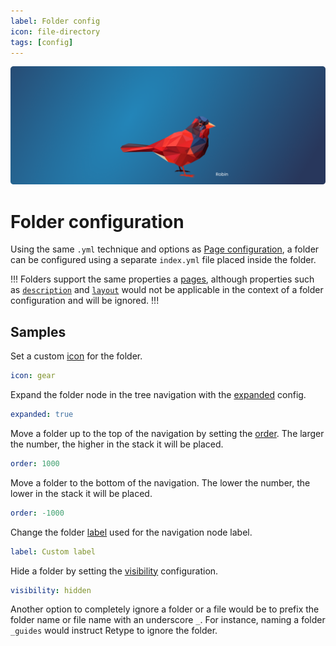 ```yaml
---
label: Folder config
icon: file-directory
tags: [config]
---
```

![](/static/headers/header-10.png)

# Folder configuration

Using the same `.yml` technique and options as [Page configuration](/configuration/page.md), a folder can be configured using a separate `index.yml` file placed inside the folder.

!!!
Folders support the same properties a [pages](/configuration/page.md), although properties such as [`description`](/configuration/page.md#description) and [`layout`](/configuration/page.md#layout) would not be applicable in the context of a folder configuration and will be ignored.
!!!

## Samples

Set a custom [icon](/configuration/page.md#icon) for the folder.

```yml index.yml
icon: gear
```

Expand the folder node in the tree navigation with the [expanded](/configuration/page.md#expanded) config.

```yml index.yml
expanded: true
```

Move a folder up to the top of the navigation by setting the [order](/configuration/page.md#order). The larger the number, the higher in the stack it will be placed.

```yml index.yml
order: 1000
```

Move a folder to the bottom of the navigation. The lower the number, the lower in the stack it will be placed.

```yml index.yml
order: -1000
```

Change the folder [label](/configuration/page.md#label) used for the navigation node label.

```yml index.yml
label: Custom label
```

Hide a folder by setting the [visibility](/configuration/page.md#visibility) configuration.

```yml index.yml
visibility: hidden
```

Another option to completely ignore a folder or a file would be to prefix the folder name or file name with an underscore `_`. For instance, naming a folder `_guides` would instruct Retype to ignore the folder.
